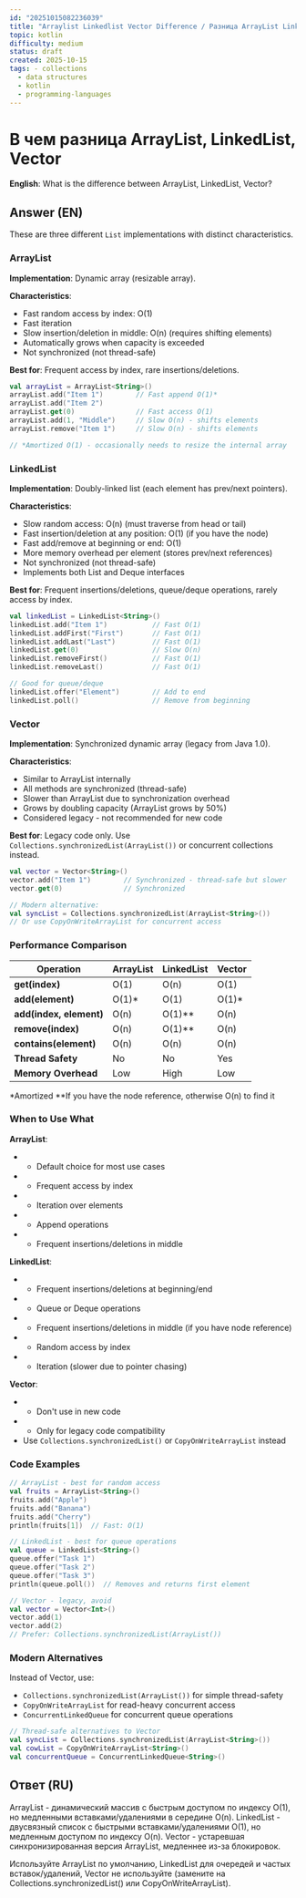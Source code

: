```yaml
---
id: "20251015082236039"
title: "Arraylist Linkedlist Vector Difference / Разница ArrayList LinkedList и Vector"
topic: kotlin
difficulty: medium
status: draft
created: 2025-10-15
tags: - collections
  - data structures
  - kotlin
  - programming-languages
---
```

# В чем разница ArrayList, LinkedList, Vector

**English**: What is the difference between ArrayList, LinkedList, Vector?

## Answer (EN)
These are three different `List` implementations with distinct characteristics.

### ArrayList

**Implementation**: Dynamic array (resizable array).

**Characteristics**:
- Fast random access by index: O(1)
- Fast iteration
- Slow insertion/deletion in middle: O(n) (requires shifting elements)
- Automatically grows when capacity is exceeded
- Not synchronized (not thread-safe)

**Best for**: Frequent access by index, rare insertions/deletions.

```kotlin
val arrayList = ArrayList<String>()
arrayList.add("Item 1")        // Fast append O(1)*
arrayList.add("Item 2")
arrayList.get(0)               // Fast access O(1)
arrayList.add(1, "Middle")     // Slow O(n) - shifts elements
arrayList.remove("Item 1")     // Slow O(n) - shifts elements

// *Amortized O(1) - occasionally needs to resize the internal array
```

### LinkedList

**Implementation**: Doubly-linked list (each element has prev/next pointers).

**Characteristics**:
- Slow random access: O(n) (must traverse from head or tail)
- Fast insertion/deletion at any position: O(1) (if you have the node)
- Fast add/remove at beginning or end: O(1)
- More memory overhead per element (stores prev/next references)
- Not synchronized (not thread-safe)
- Implements both List and Deque interfaces

**Best for**: Frequent insertions/deletions, queue/deque operations, rarely access by index.

```kotlin
val linkedList = LinkedList<String>()
linkedList.add("Item 1")           // Fast O(1)
linkedList.addFirst("First")       // Fast O(1)
linkedList.addLast("Last")         // Fast O(1)
linkedList.get(0)                  // Slow O(n)
linkedList.removeFirst()           // Fast O(1)
linkedList.removeLast()            // Fast O(1)

// Good for queue/deque
linkedList.offer("Element")        // Add to end
linkedList.poll()                  // Remove from beginning
```

### Vector

**Implementation**: Synchronized dynamic array (legacy from Java 1.0).

**Characteristics**:
- Similar to ArrayList internally
- All methods are synchronized (thread-safe)
- Slower than ArrayList due to synchronization overhead
- Grows by doubling capacity (ArrayList grows by 50%)
- Considered legacy - not recommended for new code

**Best for**: Legacy code only. Use `Collections.synchronizedList(ArrayList())` or concurrent collections instead.

```kotlin
val vector = Vector<String>()
vector.add("Item 1")        // Synchronized - thread-safe but slower
vector.get(0)               // Synchronized

// Modern alternative:
val syncList = Collections.synchronizedList(ArrayList<String>())
// Or use CopyOnWriteArrayList for concurrent access
```

### Performance Comparison

| Operation | ArrayList | LinkedList | Vector |
|-----------|-----------|------------|---------|
| **get(index)** | O(1) | O(n) | O(1) |
| **add(element)** | O(1)* | O(1) | O(1)* |
| **add(index, element)** | O(n) | O(1)** | O(n) |
| **remove(index)** | O(n) | O(1)** | O(n) |
| **contains(element)** | O(n) | O(n) | O(n) |
| **Thread Safety** | No | No | Yes |
| **Memory Overhead** | Low | High | Low |

*Amortized
**If you have the node reference, otherwise O(n) to find it

### When to Use What

**ArrayList**:
- - Default choice for most use cases
- - Frequent access by index
- - Iteration over elements
- - Append operations
- - Frequent insertions/deletions in middle

**LinkedList**:
- - Frequent insertions/deletions at beginning/end
- - Queue or Deque operations
- - Frequent insertions/deletions in middle (if you have node reference)
- - Random access by index
- - Iteration (slower due to pointer chasing)

**Vector**:
- - Don't use in new code
- - Only for legacy code compatibility
- Use `Collections.synchronizedList()` or `CopyOnWriteArrayList` instead

### Code Examples

```kotlin
// ArrayList - best for random access
val fruits = ArrayList<String>()
fruits.add("Apple")
fruits.add("Banana")
fruits.add("Cherry")
println(fruits[1])  // Fast: O(1)

// LinkedList - best for queue operations
val queue = LinkedList<String>()
queue.offer("Task 1")
queue.offer("Task 2")
queue.offer("Task 3")
println(queue.poll())  // Removes and returns first element

// Vector - legacy, avoid
val vector = Vector<Int>()
vector.add(1)
vector.add(2)
// Prefer: Collections.synchronizedList(ArrayList())
```

### Modern Alternatives

Instead of Vector, use:
- `Collections.synchronizedList(ArrayList())` for simple thread-safety
- `CopyOnWriteArrayList` for read-heavy concurrent access
- `ConcurrentLinkedQueue` for concurrent queue operations

```kotlin
// Thread-safe alternatives to Vector
val syncList = Collections.synchronizedList(ArrayList<String>())
val cowList = CopyOnWriteArrayList<String>()
val concurrentQueue = ConcurrentLinkedQueue<String>()
```

## Ответ (RU)
ArrayList - динамический массив с быстрым доступом по индексу O(1), но медленными вставками/удалениями в середине O(n). LinkedList - двусвязный список с быстрыми вставками/удалениями O(1), но медленным доступом по индексу O(n). Vector - устаревшая синхронизированная версия ArrayList, медленнее из-за блокировок.

Используйте ArrayList по умолчанию, LinkedList для очередей и частых вставок/удалений, Vector не используйте (замените на Collections.synchronizedList() или CopyOnWriteArrayList).

